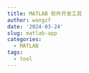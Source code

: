 ```yaml
---
title: MATLAB 软件开发工具
author: wangzf
date: '2024-03-24'
slug: matlab-app
categories:
  - MATLAB
tags:
  - tool
---
```

